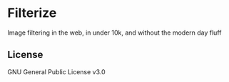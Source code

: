 # Filterize

Image filtering in the web, in under 10k, and without the modern day fluff

## License

GNU General Public License v3.0

